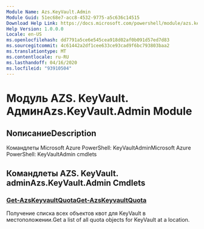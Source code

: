 ```yaml
---
Module Name: Azs.KeyVault.Admin
Module Guid: 51ec68e7-acc8-4532-9775-a5c636c14515
Download Help Link: https://docs.microsoft.com/powershell/module/azs.keyvault.admin
Help Version: 1.0.0.0
Locale: en-US
ms.openlocfilehash: dd7791a5ce6e545cea918d02af0b091d57ed7d83
ms.sourcegitcommit: 4c61442a2df1cee633ce93cad9f6bc793803baa2
ms.translationtype: MT
ms.contentlocale: ru-RU
ms.lasthandoff: 04/16/2020
ms.locfileid: "93910504"
---
```

# <span data-ttu-id="5567c-101">Модуль AZS. KeyVault. Админ</span><span class="sxs-lookup"><span data-stu-id="5567c-101">Azs.KeyVault.Admin Module</span></span>
## <span data-ttu-id="5567c-102">Nописание</span><span class="sxs-lookup"><span data-stu-id="5567c-102">Description</span></span>
<span data-ttu-id="5567c-103">Командлеты Microsoft Azure PowerShell: KeyVaultAdmin</span><span class="sxs-lookup"><span data-stu-id="5567c-103">Microsoft Azure PowerShell: KeyVaultAdmin cmdlets</span></span>

## <span data-ttu-id="5567c-104">Командлеты AZS. KeyVault. admin</span><span class="sxs-lookup"><span data-stu-id="5567c-104">Azs.KeyVault.Admin Cmdlets</span></span>
### [<span data-ttu-id="5567c-105">Get-AzsKeyvaultQuota</span><span class="sxs-lookup"><span data-stu-id="5567c-105">Get-AzsKeyvaultQuota</span></span>](Get-AzsKeyvaultQuota.md)
<span data-ttu-id="5567c-106">Получение списка всех объектов квот для KeyVault в местоположении.</span><span class="sxs-lookup"><span data-stu-id="5567c-106">Get a list of all quota objects for KeyVault at a location.</span></span>

